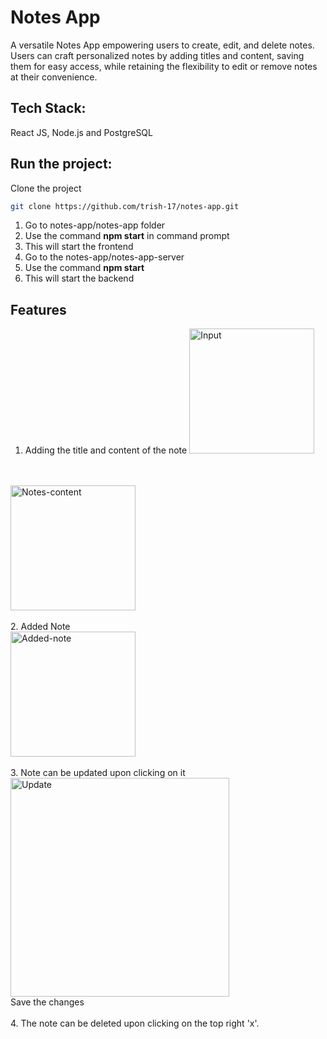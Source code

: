 # Notes App
A versatile Notes App empowering users to create, edit, and delete notes. Users can craft personalized notes by adding titles and content, saving them for easy access, while retaining the flexibility to edit or remove notes at their convenience.
## Tech Stack:
React JS, Node.js and PostgreSQL

## Run the project:

Clone the project
```bash
git clone https://github.com/trish-17/notes-app.git
```
1. Go to notes-app/notes-app folder
2. Use the command **npm start** in command prompt
3. This will start the frontend
4. Go to the notes-app/notes-app-server
5. Use the command **npm start** 
6. This will start the backend

## Features
1. Adding the title and content of the note
<a href="https://imgbb.com/"><img src="https://i.ibb.co/RQWYd7t/Input.png" alt="Input" border="0" width = "200"></a>
<br>
<br>
<a href="https://imgbb.com/"><img src="https://i.ibb.co/7krqdQg/Notes-content.png" alt="Notes-content" border="0" width = "200"></a>

<br>
<br>
2. Added Note
<br>
<a href="https://imgbb.com/"><img src="https://i.ibb.co/d68vXfH/Added-note.png" alt="Added-note" border="0" width = "200"></a>
<br>
<br>
3. Note can be updated upon clicking on it
<br>
<a href="https://ibb.co/0nJnwMv"><img src="https://i.ibb.co/dfKfh2x/Update.png" alt="Update" border="0" width = "350"></a>
<br>
Save the changes
<br>
<br>
4. The note can be deleted upon clicking on the top right 'x'.
